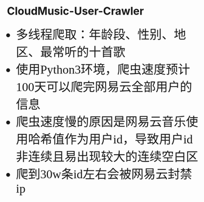 # CloudMusic-User-Crawler
<ul>
	<font face="黑体" size=6>
	<li>多线程爬取：年龄段、性别、地区、最常听的十首歌
	<li>使用Python3环境，爬虫速度预计100天可以爬完网易云全部用户的信息
	<li>爬虫速度慢的原因是网易云音乐使用哈希值作为用户id，导致用户id非连续且易出现较大的连续空白区
	<li>爬到30w条id左右会被网易云封禁ip
</ul>
